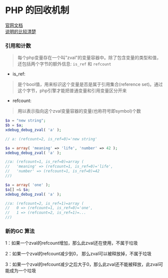 # PHP 的回收机制

[官网文档](https://www.php.net/manual/zh/features.gc.php "标题")   
[说明的比较清楚](https://www.cnblogs.com/orlion/p/5350844.html)

### 引用和计数 

> 每个php变量存在一个叫"zval"的变量容器中。除了包含变量的类型和值，还包括两个字节的额外信息: `is_ref` 和 `refcount`

- is_ref:
>是个bool值，用来标识这个变量是否是属于引用集合(reference set)。通过这个字节，php引擎才能把普通变量和引用变量区分开来
- refcount:
> 用以表示指向这个zval变量容器的变量(也称符号即symbol)个数

```php 
$a = "new string";
$b = $a;
xdebug_debug_zval( 'a' );

// a: (refcount=2, is_ref=0)='new string'

$a = array( 'meaning' => 'life', 'number' => 42 );
xdebug_debug_zval( 'a' );

//a: (refcount=1, is_ref=0)=array (
//   'meaning' => (refcount=1, is_ref=0)='life',
//   'number' => (refcount=1, is_ref=0)=42
//)

$a = array( 'one' );
$a[] =& $a;
xdebug_debug_zval( 'a' );

//a: (refcount=2, is_ref=1)=array (
//   0 => (refcount=1, is_ref=0)='one',
//   1 => (refcount=2, is_ref=1)=...
//)

```

### 新的GC 算法
1：如果一个zval的refcount增加，那么此zval还在使用，不属于垃圾

2：如果一个zval的refcount减少到0， 那么zval可以被释放掉，不属于垃圾

3：如果一个zval的refcount减少之后大于0，那么此zval还不能被释放，此zval可能成为一个垃圾